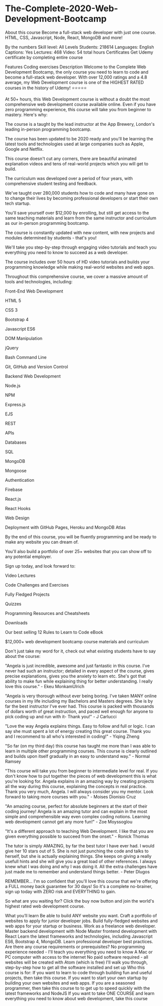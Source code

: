 # The-Complete-2020-Web-Development-Bootcamp

About this course
Become a full-stack web developer with just one course. HTML, CSS, Javascript, Node, React, MongoDB and more!

By the numbers
Skill level: All Levels
Students: 218614
Languages: English
Captions: Yes
Lectures: 468
Video: 54 total hours
Certificates
Get Udemy certificate by completing entire course

Features
Coding exercises
Description
Welcome to the Complete Web Development Bootcamp, the only course you need to learn to code and become a full-stack web developer. With over 12,000 ratings and a 4.8 average, my Web Development course is one of the HIGHEST RATED courses in the history of Udemy! ⭐️⭐️⭐️⭐️⭐️ 

At 50+ hours, this Web Development course is without a doubt the most comprehensive web development course available online. Even if you have zero programming experience, this course will take you from beginner to mastery. Here's why:

The course is a taught by the lead instructor at the App Brewery, London's leading in-person programming bootcamp.

The course has been updated to be 2020 ready and you'll be learning the latest tools and technologies used at large companies such as Apple, Google and Netflix.

This course doesn't cut any corners, there are beautiful animated explanation videos and tens of real-world projects which you will get to build.

The curriculum was developed over a period of four years, with comprehensive student testing and feedback.

We've taught over 280,000 students how to code and many have gone on to change their lives by becoming professional developers or start their own tech startup.

You'll save yourself over $12,000 by enrolling, but still get access to the same teaching materials and learn from the same instructor and curriculum as our in-person programming bootcamp.

The course is constantly updated with new content, with new projects and modules determined by students - that's you!



We'll take you step-by-step through engaging video tutorials and teach you everything you need to know to succeed as a web developer.

The course includes over 50 hours of HD video tutorials and builds your programming knowledge while making real-world websites and web apps.



Throughout this comprehensive course, we cover a massive amount of tools and technologies, including:

Front-End Web Development

HTML 5

CSS 3

Bootstrap 4

Javascript ES6

DOM Manipulation

jQuery

Bash Command Line

Git, GitHub and Version Control

Backend Web Development

Node.js

NPM

Express.js

EJS

REST

APIs

Databases

SQL

MongoDB

Mongoose

Authentication

Firebase

React.js

React Hooks

Web Design

Deployment with GitHub Pages, Heroku and MongoDB Atlas

By the end of this course, you will be fluently programming and be ready to make any website you can dream of.

You'll also build a portfolio of over 25+ websites that you can show off to any potential employer.

Sign up today, and look forward to:

Video Lectures

Code Challenges and Exercises

Fully Fledged Projects

Quizzes

Programming Resources and Cheatsheets

Downloads

Our best selling 12 Rules to Learn to Code eBook

$12,000+ web development bootcamp course materials and curriculum



Don't just take my word for it, check out what existing students have to say about the course:

"Angela is just incredible, awesome and just fantastic in this course. I've never had such an instructor; detailed in every aspect of the course, gives precise explanations, gives you the anxiety to learn etc. She's got that ability to make fun while explaining thing for better understanding. I really love this course." - Ekeu MonkamUlrich

"Angela is very thorough without ever being boring. I've taken MANY online courses in my life including my Bachelors and Masters degrees. She is by far the best instructor I've ever had. This course is packed with thousands of dollars worth of great instruction, and paced well enough for anyone to pick coding up and run with it- Thank you!" - J Carlucci

"Love the way Angela explains things. Easy to follow and full or logic. I can say she must spent a lot of energy creating this great course. Thank you and I recommend to all who's interested in coding!" - Yiqing Zheng

"So far (on my third day) this course has taught me more than I was able to learn in multiple other programming courses. This course is clearly outlined and builds upon itself gradually in an easy to understand way." - Normal Ramsey

"This course will take you from beginner to intermediate level for real. If you don't know how to put together the pieces of web development this is what you're looking for. Angela explains in an amazing way by creating projects all the way during this course, explaining the concepts in real practice. Thank you very much, Angela. I will always consider you my mentor. Look forward to taking more courses with you." - Moises Dionisio Cruz

"An amazing course, perfect for absolute beginners at the start of their coding journey! Angela is an amazing tutor and can explain in the most simple and comprehensible way even complex coding notions. Learning web development cannot get any more fun!" - Zoe Moyssoglou

"It's a different approach to teaching Web Development. I like that you are given everything possible to succeed from the onset." - Ronick Thomas

The tutor is simply AMAZING, by far the best tutor I have ever had. I would give her 10 stars out of 5. She is not just punching the code and talks to herself, but she is actually explaining things. She keeps on giving a really usefull hints and she will give you a great load of other references. I always knew what I was doing and why I was doing it. All the extra challenges have just made me to remember and understand things better. - Peter Dlugos





REMEMBER… I'm so confident that you'll love this course that we're offering a FULL money back guarantee for 30 days! So it's a complete no-brainer, sign up today with ZERO risk and EVERYTHING to gain.

So what are you waiting for? Click the buy now button and join the world's highest rated web development course.

What you’ll learn
Be able to build ANY website you want.
Craft a portfolio of websites to apply for junior developer jobs.
Build fully-fledged websites and web apps for your startup or business.
Work as a freelance web developer.
Master backend development with Node
Master frontend development with React
Learn the latest frameworks and technologies, including Javascript ES6, Bootstrap 4, MongoDB.
Learn professional developer best practices.
Are there any course requirements or prerequisites?
No programming experience needed - I'll teach you everything you need to know
A Mac or PC computer with access to the internet
No paid software required - all websites will be created with Atom (which is free)
I'll walk you through, step-by-step how to get all the software installed and set up
Who this course is for:
If you want to learn to code through building fun and useful projects, then take this course.
If you want to start your own startup by building your own websites and web apps.
If you are a seasoned programmer, then take this course to to get up to speed quickly with the latest frameworks and NodeJS
If you want to take ONE COURSE and learn everything you need to know about web development, take this course
